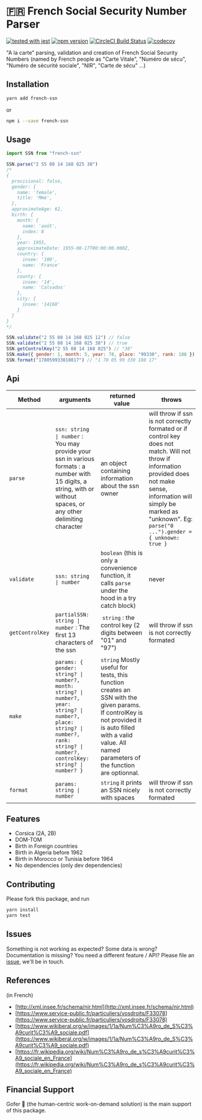 # 🇫🇷 French Social Security Number Parser

[![tested with jest](https://img.shields.io/badge/tested_with-jest-99424f.svg)](https://github.com/facebook/jest) [![npm version](https://badge.fury.io/js/french-ssn.svg)](http://badge.fury.io/js/french-ssn) [![CircleCI Build Status](https://circleci.com/gh/aymericbouzy/french-ssn.svg?style=shield)](https://circleci.com/gh/aymericbouzy/french-ssn) [![codecov](https://codecov.io/gh/aymericbouzy/french-ssn/branch/master/graph/badge.svg)](https://codecov.io/gh/aymericbouzy/french-ssn)

"A la carte" parsing, validation and creation of French Social Security Numbers (named by French people as "Carte Vitale", "Numéro de sécu", "Numéro de sécurité sociale", "NIR", "Carte de sécu" ...)

## Installation

```sh
yarn add french-ssn
```

or

```sh
npm i --save french-ssn
```

## Usage

```js
import SSN from "french-ssn"

SSN.parse("2 55 08 14 168 025 38")
/*
{
  provisional: false,
  gender: {
    name: 'female',
    title: 'Mme',
  },
  approximateAge: 62,
  birth: {
    month: {
      name: 'août',
      index: 8
    },
    year: 1955,
    approximateDate: 1955-08-17T00:00:00.000Z,
    country: {
      insee: '100',
      name: 'France'
    },
    county: {
      insee: '14',
      name: 'Calvados'
    },
    city: {
      insee: '14168'
    }
  }
}
*/

SSN.validate("2 55 08 14 168 025 12") // false
SSN.validate("2 55 08 14 168 025 38") // true
SSN.getControlKey("2 55 08 14 168 025") // "38"
SSN.make({ gender: 1, month: 5, year: 78, place: "99330", rank: 108 }) // "178059933010817"
SSN.format("178059933010817") // "1 78 05 99 330 108 17"
```

## Api

| Method          | arguments                                                                                                                                                                          |  returned value                                                                                                                                                                                               |  throws                                                                                                                                                                                                                                   |
| --------------- | ---------------------------------------------------------------------------------------------------------------------------------------------------------------------------------- | ------------------------------------------------------------------------------------------------------------------------------------------------------------------------------------------------------------- | ----------------------------------------------------------------------------------------------------------------------------------------------------------------------------------------------------------------------------------------- |
| `parse`         | `ssn: string \| number` : You may provide your ssn in various formats : a number with 15 digits, a string, with or without spaces, or any other delimiting character               | an object containing information about the ssn owner                                                                                                                                                          | will throw if ssn is not correctly formated or if control key does not match. Will not throw if information provided does not make sense, information will simply be marked as "unknown". Eg: `parse("0 ...").gender = { unknown: true }` |
| `validate`      | `ssn: string \| number`                                                                                                                                                            | `boolean` (this is only a convenience function, it calls `parse` under the hood in a try catch block)                                                                                                         | never                                                                                                                                                                                                                                     |
| `getControlKey` | `partialSSN: string \| number` : The first 13 characters of the ssn                                                                                                                |  `string` : the control key (2 digits between "01" and "97")                                                                                                                                                  | will throw if ssn is not correctly formated                                                                                                                                                                                               |
| `make`          | `params: { gender: string? \| number?, month: string? \| number?, year: string? \| number?, place: string? \| number?, rank: string? \| number?, controlKey: string? \| number? }` | `string` Mostly useful for tests, this function creates an SSN with the given params. If controlKey is not provided it is auto filled with a valid value. All named parameters of the function are optionnal. |                                                                                                                                                                                                                                           |
| `format`        | `params: string \| number`                                                                                                                                                         | `string` it prints an SSN nicely with spaces                                                                                                                                                                  | will throw if ssn is not correctly formated                                                                                                                                                                                               |

## Features

- Corsica (2A, 2B)
- DOM-TOM
- Birth in Foreign countries
- Birth in Algeria before 1962
- Birth in Morocco or Tunisia before 1964
- No dependencies (only dev dependencies)

## Contributing

Please fork this package, and run

```sh
yarn install
yarn test
```

## Issues

Something is not working as expected? Some data is wrong? Documentation is missing? You need a different feature / API? Please file an [issue](https://github.com/aymericbouzy/french-ssn/issues/new), we'll be in touch.

## References

(in French)

- [http://xml.insee.fr/schema/nir.html](http://xml.insee.fr/schema/nir.html)
- [https://www.service-public.fr/particuliers/vosdroits/F33078](https://www.service-public.fr/particuliers/vosdroits/F33078)
- [https://www.wikiberal.org/w/images/1/1a/Num%C3%A9ro_de_S%C3%A9curit%C3%A9_sociale.pdf](https://www.wikiberal.org/w/images/1/1a/Num%C3%A9ro_de_S%C3%A9curit%C3%A9_sociale.pdf)
- [https://fr.wikipedia.org/wiki/Num%C3%A9ro_de_s%C3%A9curit%C3%A9_sociale_en_France](https://fr.wikipedia.org/wiki/Num%C3%A9ro_de_s%C3%A9curit%C3%A9_sociale_en_France)

## Financial Support

Gofer 🤝 (the human-centric work-on-demand solution) is the main support of this package.
